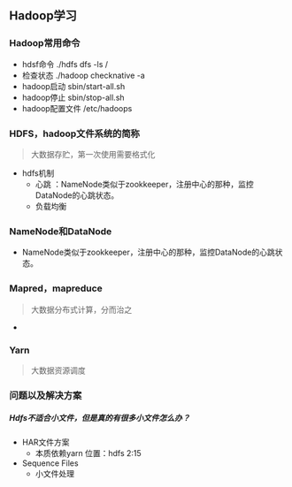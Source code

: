## Hadoop学习

### Hadoop常用命令
* hdsf命令  ./hdfs dfs -ls /
* 检查状态   ./hadoop checknative -a
* hadoop启动 sbin/start-all.sh 
* hadoop停止 sbin/stop-all.sh 
* hadoop配置文件 /etc/hadoops

### HDFS，hadoop文件系统的简称
> 大数据存贮，第一次使用需要格式化
* hdfs机制
  * 心跳 ：NameNode类似于zookkeeper，注册中心的那种，监控DataNode的心跳状态。
  * 负载均衡
### NameNode和DataNode
* NameNode类似于zookkeeper，注册中心的那种，监控DataNode的心跳状态。


### Mapred，mapreduce
> 大数据分布式计算，分而治之
* 

### Yarn
> 大数据资源调度


### 问题以及解决方案
##### Hdfs不适合小文件，但是真的有很多小文件怎么办？
* HAR文件方案
  *  本质依赖yarn  位置：hdfs 2:15
* Sequence Files
  * 小文件处理